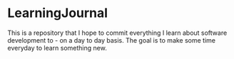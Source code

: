 # LearningJournal
This is a repository that I hope to commit everything I learn about software development to - on a day to day basis. The goal is to make some time everyday to learn something new.
